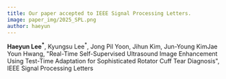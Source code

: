 ```yaml
---
title: Our paper accepted to IEEE Signal Processing Letters.
image: paper_img/2025_SPL.png
author: haeyun
---
```


**Haeyun Lee<sup>*</sup>**, Kyungsu Lee<sup>*</sup>, Jong Pil Yoon, Jihun Kim, Jun-Young KimJae Youn Hwang, "Real-Time Self-Supervised Ultrasound Image Enhancement Using Test-Time Adaptation for Sophisticated Rotator Cuff Tear Diagnosis", IEEE Signal Processing Letters
